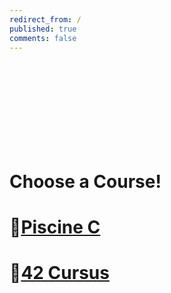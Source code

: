 ```yaml
---
redirect_from: /
published: true
comments: false
---
```

<br><br><br><br><br><br><br><br>
# Choose a Course!
# 🐣[Piscine C](piscine_c)
# 🐥[42 Cursus](42_Cursus)





<br><br><br><br><br><br><br><br>

